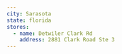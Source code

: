 ```yaml
---
city: Sarasota
state: florida
stores:
  - name: Detwiler Clark Rd
    address: 2881 Clark Road Ste 3
---
```

